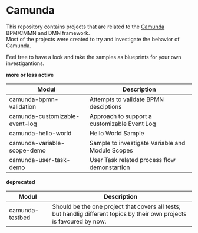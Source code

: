 # Camunda

This repository contains projects that are related to the [Camunda](https://camunda.org/) BPM/CMMN and DMN framework.  
Most of the projects were created to try and investigate the behavior of Camunda.

Feel free to have a look and take the samples as blueprints for your own investigantions.

**more or less active**

|Modul                           |Description                                |
|--------------------------------|-------------------------------------------|
|camunda-bpmn-validation         |Attempts to validate BPMN desciptions      |
|camunda-customizable-event-log  |Approach to support a customizable Event Log|
|camunda-hello-world             |Hello World Sample                         |
|camunda-variable-scope-demo     |Sample to investigate Variable and Module Scopes|
|camunda-user-task-demo     |User Task related process flow demonstartion |

**deprecated**

|Modul                           |Description                                |
|--------------------------------|-------------------------------------------|
|camunda-testbed                 |Should be the one project that covers all tests; but handlig different topics by their own projects is favoured by now.|
